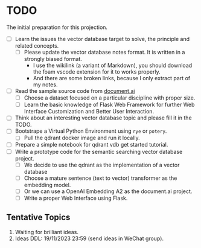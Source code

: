 # TODO

The initial preparation for this projection.

- [ ] Learn the issues the vector database target to solve, the principle and related concepts.
    - [ ] Please update the vector database notes format. It is written in a strongly biased format.
        - I use the wikilink (a variant of Markdown), you should download the foam vscode extension for it to works properly.
        - And there are some broken links, because I only extract part of my notes.
- [ ] Read the sample source code from [document.ai](https://github.com/GanymedeNil/document.ai)
    - [ ] Choose a dataset focused on a particular discipline with proper size.
    - [ ] Learn the basic knowledge of Flask Web Framework for further Web Interface Customization and Better User Interaction.
- [ ] Think about an interesting vector database topic and please fill it in the TODO.
- [ ] Bootstrape a Virtual Python Environment using `rye` or `potery`.
    - [ ] Pull the qdrant docker image and run it locally.
- [ ] Prepare a simple notebook for qdrant vdb get started tutorial.
- [ ] Write a prototype code for the semantic searching vector database project.
    - [ ] We decide to use the qdrant as the implementation of a vector database
    - [ ] Choose a mature sentence (text to vector) transformer as the embedding model.
    - [ ] Or we can use a OpenAI Embedding A2 as the document.ai project.
    - [ ] Write a proper Web Interface using Flask.

## Tentative Topics

1. Waiting for brilliant ideas.
2. Ideas DDL: 19/11/2023 23:59 (send ideas in WeChat group).
